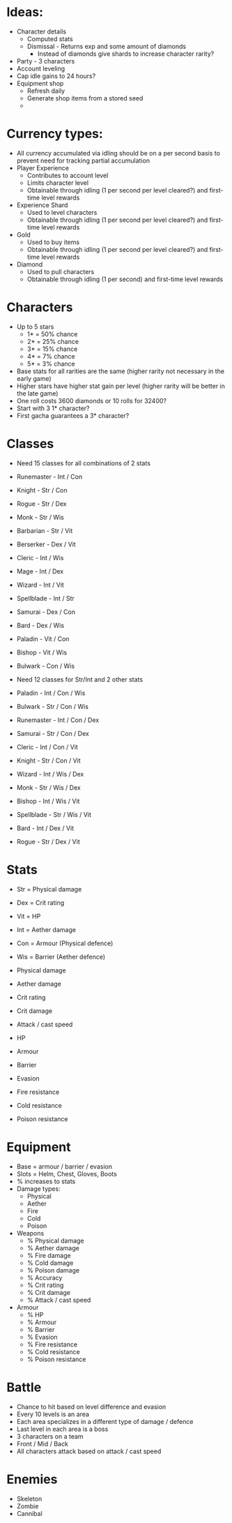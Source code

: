 # Ideas:
- Character details
  - Computed stats
  - Dismissal - Returns exp and some amount of diamonds
    - Instead of diamonds give shards to increase character rarity?
- Party - 3 characters
- Account leveling
- Cap idle gains to 24 hours?
- Equipment shop
  - Refresh daily
  - Generate shop items from a stored seed
  -


# Currency types:
- All currency accumulated via idling should be on a per second basis to prevent need for tracking partial accumulation
- Player Experience
  - Contributes to account level
  - Limits character level
  - Obtainable through idling (1 per second per level cleared?) and first-time level rewards
- Experience Shard
  - Used to level characters
  - Obtainable through idling (1 per second per level cleared?) and first-time level rewards
- Gold
  - Used to buy items
  - Obtainable through idling (1 per second per level cleared?) and first-time level rewards
- Diamond
  - Used to pull characters
  - Obtainable through idling (1 per second) and first-time level rewards

# Characters
- Up to 5 stars
  - 1* = 50% chance
  - 2* = 25% chance
  - 3* = 15% chance
  - 4* = 7% chance
  - 5* = 3% chance
- Base stats for all rarities are the same (higher rarity not necessary in the early game)
- Higher stars have higher stat gain per level (higher rarity will be better in the late game)
- One roll costs 3600 diamonds or 10 rolls for 32400?
- Start with 3 1* character?
- First gacha guarantees a 3* character?

# Classes
- Need 15 classes for all combinations of 2 stats
- Runemaster - Int / Con
- Knight - Str / Con
- Rogue - Str / Dex
- Monk - Str / Wis
- Barbarian - Str / Vit
- Berserker - Dex / Vit
- Cleric - Int / Wis
- Mage - Int / Dex
- Wizard - Int / Vit
- Spellblade - Int / Str
- Samurai - Dex / Con
- Bard - Dex / Wis
- Paladin - Vit / Con
- Bishop - Vit / Wis
- Bulwark - Con / Wis

- Need 12 classes for Str/Int and 2 other stats
- Paladin - Int / Con / Wis
- Bulwark - Str / Con / Wis
- Runemaster - Int / Con / Dex
- Samurai - Str / Con / Dex
- Cleric - Int / Con / Vit
- Knight - Str / Con / Vit
- Wizard - Int / Wis / Dex
- Monk - Str / Wis / Dex
- Bishop - Int / Wis / Vit
- Spellblade - Str / Wis / Vit
- Bard - Int / Dex / Vit
- Rogue - Str / Dex / Vit

# Stats
- Str = Physical damage
- Dex = Crit rating
- Vit = HP
- Int = Aether damage
- Con = Armour (Physical defence)
- Wis = Barrier (Aether defence)

- Physical damage
- Aether damage
- Crit rating
- Crit damage
- Attack / cast speed
- HP
- Armour
- Barrier
- Evasion
- Fire resistance
- Cold resistance
- Poison resistance

# Equipment
- Base = armour / barrier / evasion
- Slots = Helm, Chest, Gloves, Boots
- % increases to stats
- Damage types:
  - Physical
  - Aether
  - Fire
  - Cold
  - Poison
- Weapons
  - % Physical damage
  - % Aether damage
  - % Fire damage
  - % Cold damage
  - % Poison damage
  - % Accuracy
  - % Crit rating
  - % Crit damage
  - % Attack / cast speed
- Armour
  - % HP
  - % Armour
  - % Barrier
  - % Evasion
  - % Fire resistance
  - % Cold resistance
  - % Poison resistance

# Battle
- Chance to hit based on level difference and evasion
- Every 10 levels is an area
- Each area specializes in a different type of damage / defence
- Last level in each area is a boss
- 3 characters on a team
- Front / Mid / Back
- All characters attack based on attack / cast speed

# Enemies
- Skeleton
- Zombie
- Cannibal
